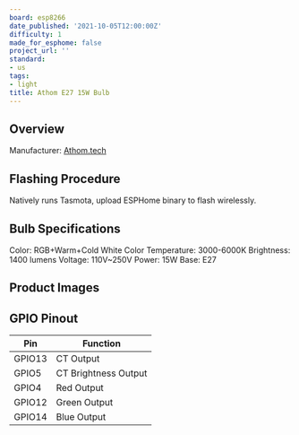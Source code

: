 ```yaml
---
board: esp8266
date_published: '2021-10-05T12:00:00Z'
difficulty: 1
made_for_esphome: false
project_url: ''
standard:
- us
tags:
- light
title: Athom E27 15W Bulb
---
```


## Overview

Manufacturer: [Athom.tech](https://www.athom.tech/blank-1/15w-bulb-2-pack)

## Flashing Procedure

Natively runs Tasmota, upload ESPHome binary to flash wirelessly.

## Bulb Specifications

Color: RGB+Warm+Cold White
Color Temperature: 3000-6000K
Brightness: 1400 lumens
Voltage: 110V~250V
Power: 15W
Base: E27

## Product Images

## GPIO Pinout

| Pin    | Function             |
| ------ | -------------------- |
| GPIO13 | CT Output            |
| GPIO5  | CT Brightness Output |
| GPIO4  | Red Output           |
| GPIO12 | Green Output         |
| GPIO14 | Blue Output          |
